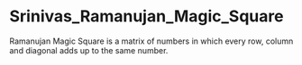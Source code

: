 # Srinivas_Ramanujan_Magic_Square
Ramanujan Magic Square is a matrix of numbers in which every row, column and diagonal adds up to the same number.
